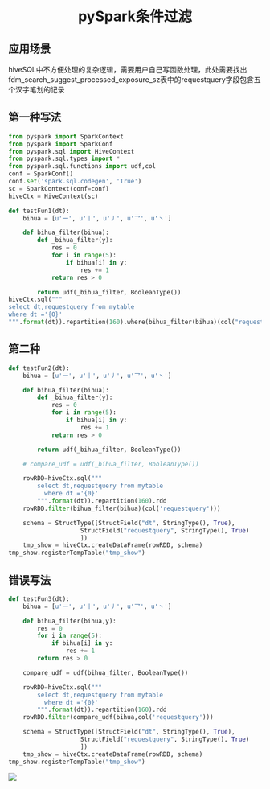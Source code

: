 <!--
---
title: "pySpark条件过滤"    
author:     
date: April 16, 2018    

toc:     
  depth_from: 1    
  depth_to: 6    
  ordered: false    
  ignoreLink:false    
  
html:    
  embed_local_images: true    
  embed_svg: true    
  offline: false    
  toc: false    

print_background: false    

export_on_save:    
  html: true    

---
-->
# <center>pySpark条件过滤</center>          

## 	应用场景     
hiveSQL中不方便处理的复杂逻辑，需要用户自己写函数处理，此处需要找出fdm_search_suggest_processed_exposure_sz表中的requestquery字段包含五个汉字笔划的记录    

## 第一种写法   
```python     
from pyspark import SparkContext
from pyspark import SparkConf
from pyspark.sql import HiveContext
from pyspark.sql.types import *
from pyspark.sql.functions import udf,col
conf = SparkConf()
conf.set('spark.sql.codegen', 'True')
sc = SparkContext(conf=conf)
hiveCtx = HiveContext(sc)

def testFun1(dt):
    bihua = [u'⼀', u'⼁', u'⼃', u'乛', u'⼂']

    def bihua_filter(bihua):
        def _bihua_filter(y):
            res = 0
            for i in range(5):
                if bihua[i] in y:
                    res += 1
            return res > 0

        return udf(_bihua_filter, BooleanType())
hiveCtx.sql("""
select dt,requestquery from mytable
where dt ='{0}'
""".format(dt)).repartition(160).where(bihua_filter(bihua)(col("requestquery"))).registerTempTable("tmp_show")
```       

## 第二种       
```python
def testFun2(dt):
    bihua = [u'⼀', u'⼁', u'⼃', u'乛', u'⼂']

    def bihua_filter(bihua):
        def _bihua_filter(y):
            res = 0
            for i in range(5):
                if bihua[i] in y:
                    res += 1
            return res > 0

        return udf(_bihua_filter, BooleanType())

    # compare_udf = udf(_bihua_filter, BooleanType())

    rowRDD=hiveCtx.sql("""
        select dt,requestquery from mytable
          where dt ='{0}'
        """.format(dt)).repartition(160).rdd
    rowRDD.filter(bihua_filter(bihua)(col('requestquery')))

    schema = StructType([StructField("dt", StringType(), True),
                    StructField("requestquery", StringType(), True)
                    ])
    tmp_show = hiveCtx.createDataFrame(rowRDD, schema)
tmp_show.registerTempTable("tmp_show")
```       

## 错误写法         
```python
def testFun3(dt):
    bihua = [u'⼀', u'⼁', u'⼃', u'乛', u'⼂']

    def bihua_filter(bihua,y):
        res = 0
        for i in range(5):
            if bihua[i] in y:
                res += 1
        return res > 0

    compare_udf = udf(bihua_filter, BooleanType())

    rowRDD=hiveCtx.sql("""
        select dt,requestquery from mytable
          where dt ='{0}'
        """.format(dt)).repartition(160).rdd
    rowRDD.filter(compare_udf(bihua,col('requestquery')))

    schema = StructType([StructField("dt", StringType(), True),
                    StructField("requestquery", StringType(), True)
                    ])
    tmp_show = hiveCtx.createDataFrame(rowRDD, schema)
tmp_show.registerTempTable("tmp_show")
```          

<img src=./pictures/pyspark1.png /> 